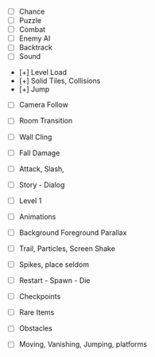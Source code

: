 - [ ] Chance
- [ ] Puzzle
- [ ] Combat
- [ ] Enemy AI
- [ ] Backtrack
- [ ] Sound

- [+] Level Load
- [+] Solid Tiles, Collisions
- [+] Jump
- [ ] Camera Follow
- [ ] Room Transition
- [ ] Wall Cling
- [ ] Fall Damage
- [ ] Attack, Slash,
- [ ] Story - Dialog
- [ ] Level 1
- [ ] Animations
- [ ] Background Foreground Parallax
- [ ] Trail, Particles, Screen Shake
- [ ] Spikes, place seldom
- [ ] Restart - Spawn - Die
- [ ] Checkpoints
- [ ] Rare Items
- [ ] Obstacles
- [ ] Moving, Vanishing, Jumping, platforms

